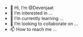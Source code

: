 - 👋 Hi, I’m @Devenjaat
- 👀 I’m interested in ...
- 🌱 I’m currently learning ...
- 💞️ I’m looking to collaborate on ...
- 📫 How to reach me ...

<!---
Devenjaat/Devenjaat is a ✨ special ✨ repository because its `README.md` (this file) appears on your GitHub profile.
You can click the Preview link to take a look at your changes.
--->
